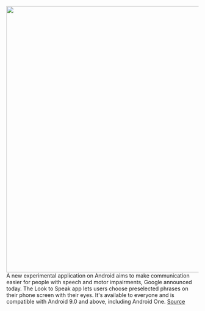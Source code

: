 <img src='https://cdn.vox-cdn.com/thumbor/GllgFesDiNEcxmQpAJZQQzCWjUQ=/0x0:1600x900/1200x800/filters:focal(672x322:928x578)/cdn.vox-cdn.com/uploads/chorus_image/image/68477317/google_look_to_speak.0.png' width='700px' /><br/>
A new experimental application on Android aims to make communication easier for people with speech and motor impairments, Google announced today. The Look to Speak app lets users choose preselected phrases on their phone screen with their eyes. It's available to everyone and is compatible with Android 9.0 and above, including Android One.
<a href='https://www.theverge.com/2020/12/8/22160011/google-look-to-speak-eye-tracking-android-disability'> Source <a/>